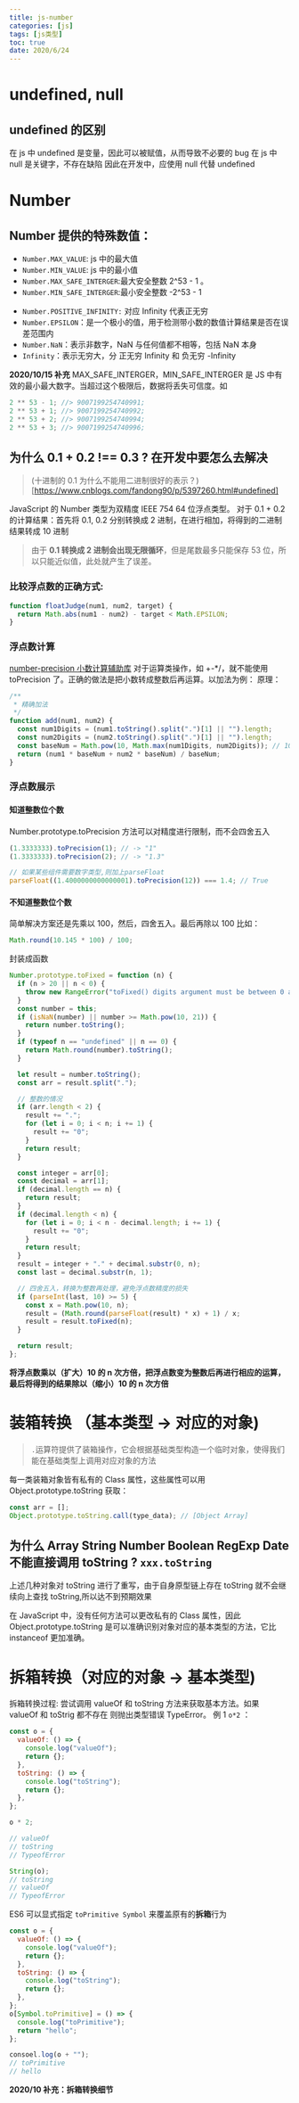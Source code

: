 ```yaml
---
title: js-number
categories: [js]
tags: [js类型]
toc: true
date: 2020/6/24
---
```


# undefined, null

## undefined 的区别

在 js 中 undefined 是变量，因此可以被赋值，从而导致不必要的 bug
在 js 中 null 是关键字，不存在缺陷
因此在开发中，应使用 null 代替 undefined

# Number

## Number 提供的特殊数值：

- `Number.MAX_VALUE`: js 中的最大值
- `Number.MIN_VALUE`: js 中的最小值
- `Number.MAX_SAFE_INTERGER`:最大安全整数 2^53 - 1 。
- `Number.MIN_SAFE_INTERGER`:最小安全整数 -2^53 - 1

* `Number.POSITIVE_INFINITY:` 对应 Infinity 代表正无穷
* `Number.EPSILON`：是一个极小的值，用于检测带小数的数值计算结果是否在误差范围内
* `Number.NaN`：表示非数字，NaN 与任何值都不相等，包括 NaN 本身
* `Infinity`：表示无穷大，分 正无穷 Infinity 和 负无穷 -Infinity

**2020/10/15 补充**
MAX_SAFE_INTERGER，MIN_SAFE_INTERGER 是 JS 中有效的最小最大数字。当超过这个极限后，数据将丢失可信度。如

```js
2 ** 53 - 1; //> 9007199254740991;
2 ** 53 + 1; //> 9007199254740992;
2 ** 53 + 2; //> 9007199254740994;
2 ** 53 + 3; //> 9007199254740996;
```

## 为什么 0.1 + 0.2 !== 0.3 ? 在开发中要怎么去解决

> (十进制的 0.1 为什么不能用二进制很好的表示？)[https://www.cnblogs.com/fandong90/p/5397260.html#undefined]

JavaScript 的 Number 类型为双精度 IEEE 754 64 位浮点类型。
对于 0.1 + 0.2 的计算结果：首先将 0.1, 0.2 分别转换成 2 进制，在进行相加，将得到的二进制结果转成 10 进制

> 由于 **0.1 转换成 2 进制会出现无限循环**，但是尾数最多只能保存 53 位，所以只能近似值，此处就产生了误差。

### 比较浮点数的正确方式:

```js
function floatJudge(num1, num2, target) {
  return Math.abs(num1 - num2) - target < Math.EPSILON;
}
```

### 浮点数计算

[number-precision 小数计算辅助库](https://github.com/nefe/number-precision)
对于运算类操作，如 +-\*/，就不能使用 toPrecision 了。正确的做法是把小数转成整数后再运算。以加法为例：
原理：

```js
/**
 * 精确加法
 */
function add(num1, num2) {
  const num1Digits = (num1.toString().split(".")[1] || "").length;
  const num2Digits = (num2.toString().split(".")[1] || "").length;
  const baseNum = Math.pow(10, Math.max(num1Digits, num2Digits)); // 10 * 小数位数
  return (num1 * baseNum + num2 * baseNum) / baseNum;
}
```

### 浮点数展示

#### 知道整数位个数

Number.prototype.toPrecision 方法可以对精度进行限制，而不会四舍五入

```js
(1.3333333).toPrecision(1); // -> "1"
(1.3333333).toPrecision(2); // -> "1.3"

// 如果某些组件需要数字类型,则加上parseFloat
parseFloat((1.4000000000000001).toPrecision(12)) === 1.4; // True
```

#### 不知道整数位个数

简单解决方案还是先乘以 100，然后，四舍五入。最后再除以 100
比如：

```js
Math.round(10.145 * 100) / 100;
```

封装成函数

```js
Number.prototype.toFixed = function (n) {
  if (n > 20 || n < 0) {
    throw new RangeError("toFixed() digits argument must be between 0 and 20");
  }
  const number = this;
  if (isNaN(number) || number >= Math.pow(10, 21)) {
    return number.toString();
  }
  if (typeof n == "undefined" || n == 0) {
    return Math.round(number).toString();
  }

  let result = number.toString();
  const arr = result.split(".");

  // 整数的情况
  if (arr.length < 2) {
    result += ".";
    for (let i = 0; i < n; i += 1) {
      result += "0";
    }
    return result;
  }

  const integer = arr[0];
  const decimal = arr[1];
  if (decimal.length == n) {
    return result;
  }
  if (decimal.length < n) {
    for (let i = 0; i < n - decimal.length; i += 1) {
      result += "0";
    }
    return result;
  }
  result = integer + "." + decimal.substr(0, n);
  const last = decimal.substr(n, 1);

  // 四舍五入，转换为整数再处理，避免浮点数精度的损失
  if (parseInt(last, 10) >= 5) {
    const x = Math.pow(10, n);
    result = (Math.round(parseFloat(result) * x) + 1) / x;
    result = result.toFixed(n);
  }

  return result;
};
```

**将浮点数乘以（扩大）10 的 n 次方倍，把浮点数变为整数后再进行相应的运算，最后将得到的结果除以（缩小）10 的 n 次方倍**

# 装箱转换 （基本类型 -> 对应的对象)

> `.`运算符提供了装箱操作，它会根据基础类型构造一个临时对象，使得我们能在基础类型上调用对应对象的方法

每一类装箱对象皆有私有的 Class 属性，这些属性可以用 Object.prototype.toString 获取：

```js
const arr = [];
Object.prototype.toString.call(type_data); // [Object Array]
```

## 为什么 Array String Number Boolean RegExp Date 不能直接调用 toString ? `xxx.toString`

上述几种对象对 toString 进行了重写，由于自身原型链上存在 toString 就不会继续向上查找 toString,所以达不到预期效果

在 JavaScript 中，没有任何方法可以更改私有的 Class 属性，因此 Object.prototype.toString 是可以准确识别对象对应的基本类型的方法，它比 instanceof 更加准确。

# 拆箱转换（对应的对象 -> 基本类型)

拆箱转换过程: 尝试调用 valueOf 和 toString 方法来获取基本方法。如果 valueOf 和 toStrig 都不存在 则抛出类型错误 TypeError。
例 1 `o*2` ：

```js
const o = {
  valueOf: () => {
    console.log("valueOf");
    return {};
  },
  toString: () => {
    console.log("toString");
    return {};
  },
};

o * 2;

// valueOf
// toString
// TypeofError

String(o);
// toString
// valueOf
// TypeofError
```

ES6 可以显式指定 `toPrimitive Symbol` 来覆盖原有的**拆箱**行为

```js
const o = {
  valueOf: () => {
    console.log("valueOf");
    return {};
  },
  toString: () => {
    console.log("toString");
    return {};
  },
};
o[Symbol.toPrimitive] = () => {
  console.log("toPrimitive");
  return "hello";
};

consoel.log(o + "");
// toPrimitive
// hello
```

**2020/10 补充：拆箱转换细节**
